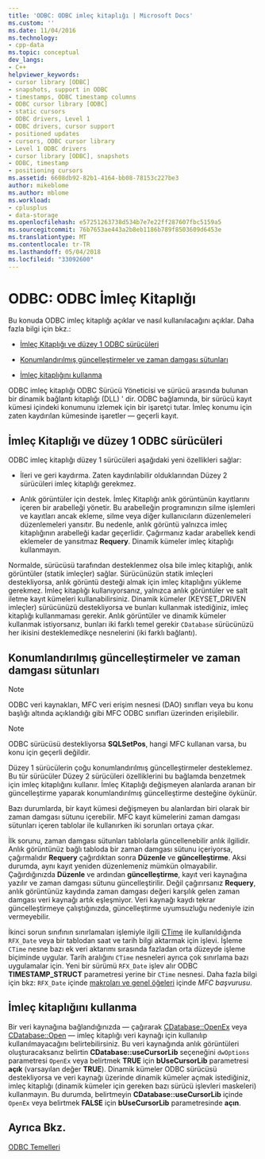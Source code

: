 ```yaml
---
title: 'ODBC: ODBC imleç kitaplığı | Microsoft Docs'
ms.custom: ''
ms.date: 11/04/2016
ms.technology:
- cpp-data
ms.topic: conceptual
dev_langs:
- C++
helpviewer_keywords:
- cursor library [ODBC]
- snapshots, support in ODBC
- timestamps, ODBC timestamp columns
- ODBC cursor library [ODBC]
- static cursors
- ODBC drivers, Level 1
- ODBC drivers, cursor support
- positioned updates
- cursors, ODBC cursor library
- Level 1 ODBC drivers
- cursor library [ODBC], snapshots
- ODBC, timestamp
- positioning cursors
ms.assetid: 6608db92-82b1-4164-bb08-78153c227be3
author: mikeblome
ms.author: mblome
ms.workload:
- cplusplus
- data-storage
ms.openlocfilehash: e57251263738d534b7e7e22ff287607fbc5159a5
ms.sourcegitcommit: 76b7653ae443a2b8eb1186b789f8503609d6453e
ms.translationtype: MT
ms.contentlocale: tr-TR
ms.lasthandoff: 05/04/2018
ms.locfileid: "33092600"
---
```

# <a name="odbc-the-odbc-cursor-library"></a>ODBC: ODBC İmleç Kitaplığı
Bu konuda ODBC imleç kitaplığı açıklar ve nasıl kullanılacağını açıklar. Daha fazla bilgi için bkz.:  
  
-   [İmleç Kitaplığı ve düzey 1 ODBC sürücüleri](#_core_the_cursor_library_and_level_1_odbc_drivers)  
  
-   [Konumlandırılmış güncelleştirmeler ve zaman damgası sütunları](#_core_positioned_updates_and_timestamp_columns)  
  
-   [İmleç kitaplığını kullanma](#_core_using_the_cursor_library)  
  
 ODBC imleç kitaplığı ODBC Sürücü Yöneticisi ve sürücü arasında bulunan bir dinamik bağlantı kitaplığı (DLL) ' dir. ODBC bağlamında, bir sürücü kayıt kümesi içindeki konumunu izlemek için bir işaretçi tutar. İmleç konumu için zaten kaydırılan kümesinde işaretler — geçerli kayıt.  
  
##  <a name="_core_the_cursor_library_and_level_1_odbc_drivers"></a> İmleç Kitaplığı ve düzey 1 ODBC sürücüleri  
 ODBC imleç kitaplığı düzey 1 sürücüleri aşağıdaki yeni özellikleri sağlar:  
  
-   İleri ve geri kaydırma. Zaten kaydırılabilir olduklarından Düzey 2 sürücüleri imleç kitaplığı gerekmez.  
  
-   Anlık görüntüler için destek. İmleç Kitaplığı anlık görüntünün kayıtlarını içeren bir arabelleği yönetir. Bu arabelleğin programınızın silme işlemleri ve kayıtları ancak ekleme, silme veya diğer kullanıcıların düzenlemeleri düzenlemeleri yansıtır. Bu nedenle, anlık görüntü yalnızca imleç kitaplığının arabelleği kadar geçerlidir. Çağırmanız kadar arabellek kendi eklemeler de yansıtmaz **Requery**. Dinamik kümeler imleç kitaplığı kullanmayın.  
  
 Normalde, sürücüsü tarafından desteklenmez olsa bile imleç kitaplığı, anlık görüntüler (statik imleçler) sağlar. Sürücünüzün statik imleçleri destekliyorsa, anlık görüntü desteği almak için imleç kitaplığını yükleme gerekmez. İmleç kitaplığı kullanıyorsanız, yalnızca anlık görüntüler ve salt iletme kayıt kümeleri kullanabilirsiniz. Dinamik kümeler (KEYSET_DRIVEN imleçler) sürücünüzü destekliyorsa ve bunları kullanmak istediğiniz, imleç kitaplığı kullanmaması gerekir. Anlık görüntüler ve dinamik kümeler kullanmak istiyorsanız, bunları iki farklı temel gerekir `CDatabase` sürücünüzü her ikisini desteklemedikçe nesnelerini (iki farklı bağlantı).  
  
##  <a name="_core_positioned_updates_and_timestamp_columns"></a> Konumlandırılmış güncelleştirmeler ve zaman damgası sütunları  
  
> [!NOTE]
>  ODBC veri kaynakları, MFC veri erişim nesnesi (DAO) sınıfları veya bu konu başlığı altında açıklandığı gibi MFC ODBC sınıfları üzerinden erişilebilir.  
  
> [!NOTE]
>  ODBC sürücüsü destekliyorsa **SQLSetPos**, hangi MFC kullanan varsa, bu konu için geçerli değildir.  
  
 Düzey 1 sürücülerin çoğu konumlandırılmış güncelleştirmeler desteklemez. Bu tür sürücüler Düzey 2 sürücüleri özelliklerini bu bağlamda benzetmek için imleç kitaplığını kullanır. İmleç Kitaplığı değişmeyen alanlarda aranan bir güncelleştirme yaparak konumlandırılmış güncelleştirme desteğine öykünür.  
  
 Bazı durumlarda, bir kayıt kümesi değişmeyen bu alanlardan biri olarak bir zaman damgası sütunu içerebilir. MFC kayıt kümelerini zaman damgası sütunları içeren tablolar ile kullanırken iki sorunları ortaya çıkar.  
  
 İlk sorunu, zaman damgası sütunları tablolarla güncellenebilir anlık ilgilidir. Anlık görüntünüz bağlı tabloda bir zaman damgası sütunu içeriyorsa, çağırmalıdır **Requery** çağırdıktan sonra **Düzenle** ve **güncelleştirme**. Aksi durumda, aynı kayıt yeniden düzenlemeniz mümkün olmayabilir. Çağırdığınızda **Düzenle** ve ardından **güncelleştirme**, kayıt veri kaynağına yazılır ve zaman damgası sütunu güncelleştirilir. Değil çağırırsanız **Requery**, anlık görüntünüz kaydında zaman damgası değeri karşılık gelen zaman damgası veri kaynağı artık eşleşmiyor. Veri kaynağı kaydı tekrar güncelleştirmeye çalıştığınızda, güncelleştirme uyumsuzluğu nedeniyle izin vermeyebilir.  
  
 İkinci sorun sınıfının sınırlamaları işlemiyle ilgili [CTime](../../atl-mfc-shared/reference/ctime-class.md) ile kullanıldığında `RFX_Date` veya bir tablodan saat ve tarih bilgi aktarmak için işlevi. İşleme `CTime` nesne bazı ek veri aktarımı sırasında fazladan orta düzeyde işleme biçiminde uygular. Tarih aralığını `CTime` nesneleri ayrıca çok sınırlama bazı uygulamalar için. Yeni bir sürümü `RFX_Date` işlev alır ODBC **TIMESTAMP_STRUCT** parametresi yerine bir `CTime` nesnesi. Daha fazla bilgi için bkz: `RFX_Date` içinde [makroları ve genel öğeleri](../../mfc/reference/mfc-macros-and-globals.md) içinde *MFC başvurusu*.  

  
##  <a name="_core_using_the_cursor_library"></a> İmleç kitaplığını kullanma  
 Bir veri kaynağına bağlandığınızda — çağırarak [CDatabase::OpenEx](../../mfc/reference/cdatabase-class.md#openex) veya [CDatabase::Open](../../mfc/reference/cdatabase-class.md#open) — imleç kitaplığı veri kaynağı için kullanılıp kullanılmayacağını belirtebilirsiniz. Bu veri kaynağında anlık görüntüleri oluşturacaksanız belirtin **CDatabase::useCursorLib** seçeneğini `dwOptions` parametresi `OpenEx` veya belirtmek **TRUE** için  **bUseCursorLib** parametresi **açık** (varsayılan değer **TRUE**). Dinamik kümeler ODBC sürücüsü destekliyorsa ve veri kaynağı üzerinde dinamik kümeler açmak istediğiniz, imleç kitaplığı (dinamik kümeler için gereken bazı sürücü işlevleri maskeleri) kullanmayın. Bu durumda, belirtmeyin **CDatabase::useCursorLib** içinde `OpenEx` veya belirtmek **FALSE** için **bUseCursorLib** parametresinde **açın**.  
  
## <a name="see-also"></a>Ayrıca Bkz.  
 [ODBC Temelleri](../../data/odbc/odbc-basics.md)